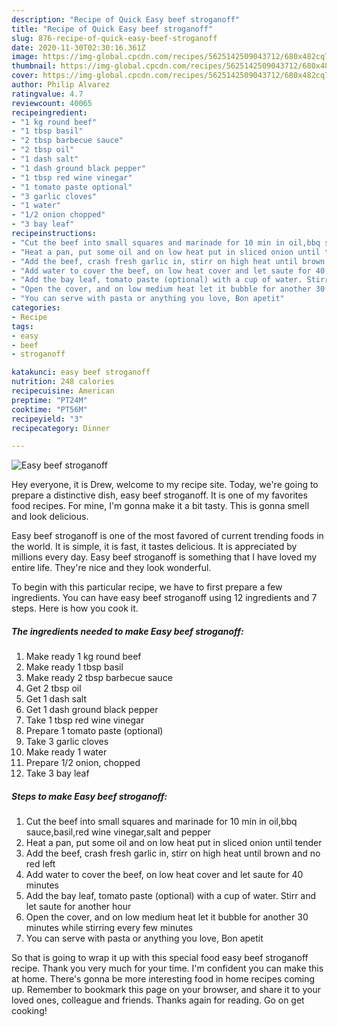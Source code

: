 ```yaml
---
description: "Recipe of Quick Easy beef stroganoff"
title: "Recipe of Quick Easy beef stroganoff"
slug: 876-recipe-of-quick-easy-beef-stroganoff
date: 2020-11-30T02:30:16.361Z
image: https://img-global.cpcdn.com/recipes/5625142509043712/680x482cq70/easy-beef-stroganoff-recipe-main-photo.jpg
thumbnail: https://img-global.cpcdn.com/recipes/5625142509043712/680x482cq70/easy-beef-stroganoff-recipe-main-photo.jpg
cover: https://img-global.cpcdn.com/recipes/5625142509043712/680x482cq70/easy-beef-stroganoff-recipe-main-photo.jpg
author: Philip Alvarez
ratingvalue: 4.7
reviewcount: 40065
recipeingredient:
- "1 kg round beef"
- "1 tbsp basil"
- "2 tbsp barbecue sauce"
- "2 tbsp oil"
- "1 dash salt"
- "1 dash ground black pepper"
- "1 tbsp red wine vinegar"
- "1 tomato paste optional"
- "3 garlic cloves"
- "1 water"
- "1/2 onion chopped"
- "3 bay leaf"
recipeinstructions:
- "Cut the beef into small squares and marinade for 10 min in oil,bbq sauce,basil,red wine vinegar,salt and pepper"
- "Heat a pan, put some oil and on low heat put in sliced onion until tender"
- "Add the beef, crash fresh garlic in, stirr on high heat until brown and no red left"
- "Add water to cover the beef, on low heat cover and let saute for 40 minutes"
- "Add the bay leaf, tomato paste (optional) with a cup of water. Stirr and let saute for another hour"
- "Open the cover, and on low medium heat let it bubble for another 30 minutes while stirring every few minutes"
- "You can serve with pasta or anything you love, Bon apetit"
categories:
- Recipe
tags:
- easy
- beef
- stroganoff

katakunci: easy beef stroganoff 
nutrition: 248 calories
recipecuisine: American
preptime: "PT24M"
cooktime: "PT56M"
recipeyield: "3"
recipecategory: Dinner

---
```



![Easy beef stroganoff](https://img-global.cpcdn.com/recipes/5625142509043712/680x482cq70/easy-beef-stroganoff-recipe-main-photo.jpg)

Hey everyone, it is Drew, welcome to my recipe site. Today, we're going to prepare a distinctive dish, easy beef stroganoff. It is one of my favorites food recipes. For mine, I'm gonna make it a bit tasty. This is gonna smell and look delicious.

Easy beef stroganoff is one of the most favored of current trending foods in the world. It is simple, it is fast, it tastes delicious. It is appreciated by millions every day. Easy beef stroganoff is something that I have loved my entire life. They're nice and they look wonderful.




To begin with this particular recipe, we have to first prepare a few ingredients. You can have easy beef stroganoff using 12 ingredients and 7 steps. Here is how you cook it.

<!--inarticleads1-->

##### The ingredients needed to make Easy beef stroganoff:

1. Make ready 1 kg round beef
1. Make ready 1 tbsp basil
1. Make ready 2 tbsp barbecue sauce
1. Get 2 tbsp oil
1. Get 1 dash salt
1. Get 1 dash ground black pepper
1. Take 1 tbsp red wine vinegar
1. Prepare 1 tomato paste (optional)
1. Take 3 garlic cloves
1. Make ready 1 water
1. Prepare 1/2 onion, chopped
1. Take 3 bay leaf




<!--inarticleads2-->

##### Steps to make Easy beef stroganoff:

1. Cut the beef into small squares and marinade for 10 min in oil,bbq sauce,basil,red wine vinegar,salt and pepper
1. Heat a pan, put some oil and on low heat put in sliced onion until tender
1. Add the beef, crash fresh garlic in, stirr on high heat until brown and no red left
1. Add water to cover the beef, on low heat cover and let saute for 40 minutes
1. Add the bay leaf, tomato paste (optional) with a cup of water. Stirr and let saute for another hour
1. Open the cover, and on low medium heat let it bubble for another 30 minutes while stirring every few minutes
1. You can serve with pasta or anything you love, Bon apetit




So that is going to wrap it up with this special food easy beef stroganoff recipe. Thank you very much for your time. I'm confident you can make this at home. There's gonna be more interesting food in home recipes coming up. Remember to bookmark this page on your browser, and share it to your loved ones, colleague and friends. Thanks again for reading. Go on get cooking!
